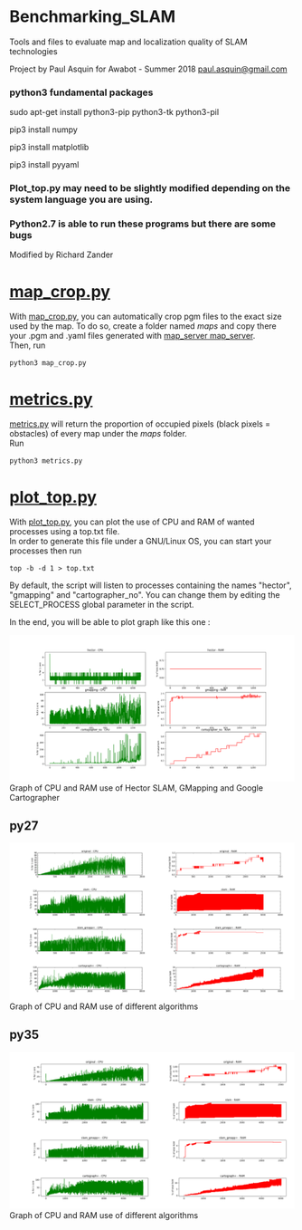 # Benchmarking_SLAM

Tools and files to evaluate map and localization quality of SLAM technologies

Project by Paul Asquin for Awabot - Summer 2018 paul.asquin@gmail.com

### python3 fundamental packages
sudo apt-get install python3-pip python3-tk python3-pil

pip3 install numpy

pip3 install matplotlib

pip3 install pyyaml
### Plot_top.py may need to be slightly modified depending on the system language you are using.
### Python2.7 is able to run these programs but there are some bugs
Modified by Richard Zander 

# [map_crop.py](map_crop.py)  

With [map_crop.py](map_crop.py), you can automatically crop pgm files to the exact size used by the map.
To do so, create a folder named _maps_ and copy there your .pgm and .yaml files generated with [map_server map_server](http://wiki.ros.org/map_server#map_saver).  
Then, run 
```
python3 map_crop.py
```

# [metrics.py](metrics.py)

[metrics.py](metrics.py) will return the proportion of occupied pixels (black pixels = obstacles) of every map under the _maps_ folder.  
Run  
```
python3 metrics.py
```

# [plot_top.py](plot_top.py)

With [plot_top.py](plot_top.py), you can plot the use of CPU and RAM of wanted processes using a top.txt file.  
In order to generate this file under a GNU/Linux OS, you can start your processes then run 
```
top -b -d 1 > top.txt
```   

By default, the script will listen to processes containing the names "hector", "gmapping" and "cartographer_no". 
You can change them by editing the SELECT_PROCESS global parameter in the script.  

In the end, you will be able to plot graph like this one : 

![Graph clean benchmarking](docs/clean_benchmarking_load.png)
Graph of CPU and RAM use of Hector SLAM, GMapping and Google Cartographer

## py27
![py27](docs/py27.png)
Graph of CPU and RAM use of different algorithms
## py35
![py35](docs/py35.png)
Graph of CPU and RAM use of different algorithms
